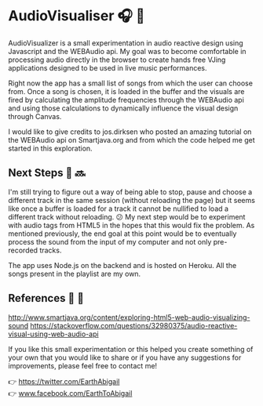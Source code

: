 # AudioVisualiser :headphones: :musical_note:

AudioVisualizer is a small experimentation in audio reactive design using Javascript and the WEBAudio api. My goal was to become comfortable in processing audio directly in the browser to create hands free VJing applications designed to be used in live music performances. 

Right now the app has a small list of songs from which the user can choose from. Once a song is chosen, it is loaded in the buffer and the visuals are fired by calculating the amplitude frequencies through the WEBAudio api and using those calculations to dynamically influence the visual design through Canvas.

I would like to give credits to jos.dirksen who posted an amazing tutorial on the WEBAudio api on Smartjava.org and from which the code helped me get started in this exploration.

## Next Steps :construction: :soon:

I'm still trying to figure out a way of being able to stop, pause and choose a different track in the same session (without reloading the page) but it seems like once a buffer is loaded for a track it cannot be nullified to load a different track without reloading. :confused: 
My next step would be to experiment with audio tags from HTML5 in the hopes that this would fix the problem. As mentioned previously, the end goal at this point would be to eventually process the sound from the input of my computer and not only pre-recorded tracks. 

The app uses Node.js on the backend and is hosted on Heroku. All the songs present in the playlist are my own.

## References :clap: :star2:

http://www.smartjava.org/content/exploring-html5-web-audio-visualizing-sound
https://stackoverflow.com/questions/32980375/audio-reactive-visual-using-web-audio-api

If you like this small experimentation or this helped you create something of your own that you would like to share or if you have any suggestions for improvements, please feel free to contact me!

:point_right: https://twitter.com/EarthAbigail <br>
:point_right: www.facebook.com/EarthToAbigail



